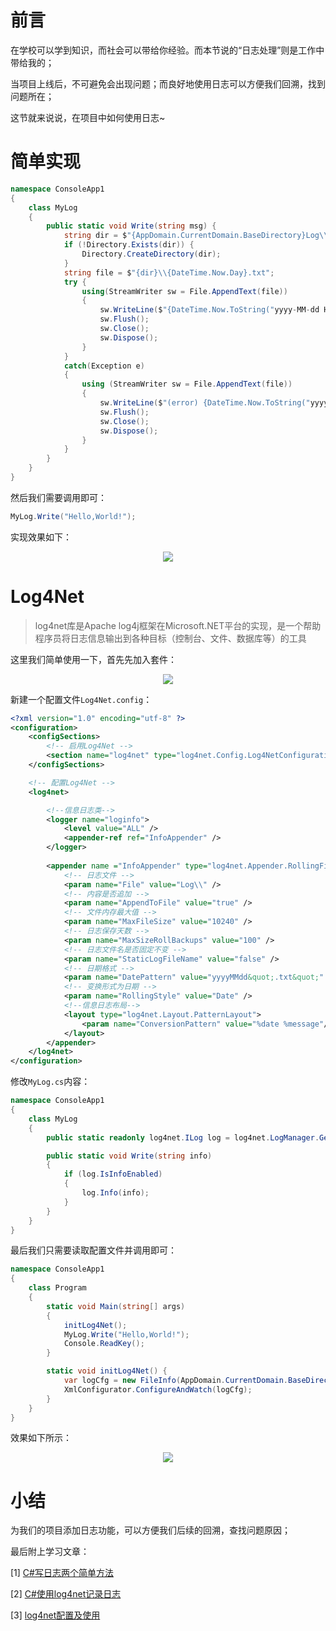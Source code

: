 # 前言

在学校可以学到知识，而社会可以带给你经验。而本节说的“日志处理”则是工作中带给我的；

当项目上线后，不可避免会出现问题；而良好地使用日志可以方便我们回溯，找到问题所在；

这节就来说说，在项目中如何使用日志~



# 简单实现

```csharp
namespace ConsoleApp1
{
    class MyLog
    {
        public static void Write(string msg) {
            string dir = $"{AppDomain.CurrentDomain.BaseDirectory}Log\\{DateTime.Now.Year}\\{DateTime.Now.Month}";
            if (!Directory.Exists(dir)) {
                Directory.CreateDirectory(dir);
            }
            string file = $"{dir}\\{DateTime.Now.Day}.txt";
            try {
                using(StreamWriter sw = File.AppendText(file))
                {
                    sw.WriteLine($"{DateTime.Now.ToString("yyyy-MM-dd HH:mm:ss")}  {msg}");
                    sw.Flush();
                    sw.Close();
                    sw.Dispose();
                }
            }
            catch(Exception e)
            {
                using (StreamWriter sw = File.AppendText(file))
                {
                    sw.WriteLine($"(error) {DateTime.Now.ToString("yyyy-MM-dd HH:mm:ss")}  {e.Message}");
                    sw.Flush();
                    sw.Close();
                    sw.Dispose();
                }
            }
        }
    }
}
```

然后我们需要调用即可：
```csharp
MyLog.Write("Hello,World!");
```

实现效果如下：
<div align='center'>

![](https://jqwong.cn/file/markdown/note/161/img/202202130001.png)
</div>


# Log4Net

> log4net库是Apache log4j框架在Microsoft.NET平台的实现，是一个帮助程序员将日志信息输出到各种目标（控制台、文件、数据库等）的工具

这里我们简单使用一下，首先先加入套件：
<div align='center'>

![](https://jqwong.cn/file/markdown/note/161/img/202202130002.png)
</div>

新建一个配置文件`Log4Net.config`：
```xml
<?xml version="1.0" encoding="utf-8" ?>
<configuration>
	<configSections>
		<!-- 启用Log4Net -->
		<section name="log4net" type="log4net.Config.Log4NetConfigurationSectionHandler, log4net"/>
	</configSections>

	<!-- 配置Log4Net -->
	<log4net>

		<!--信息日志类-->
		<logger name="loginfo">
			<level value="ALL" />
			<appender-ref ref="InfoAppender" />
		</logger>
		
		<appender name ="InfoAppender" type="log4net.Appender.RollingFileAppender">
			<!-- 日志文件 -->
			<param name="File" value="Log\\" />
			<!-- 内容是否追加 -->
			<param name="AppendToFile" value="true" />
			<!-- 文件内存最大值 -->
			<param name="MaxFileSize" value="10240" />
			<!-- 日志保存天数 -->
			<param name="MaxSizeRollBackups" value="100" />
			<!-- 日志文件名是否固定不变 -->
			<param name="StaticLogFileName" value="false" />
			<!-- 日期格式 -->
			<param name="DatePattern" value="yyyyMMdd&quot;.txt&quot;" />
			<!-- 变换形式为日期 -->
			<param name="RollingStyle" value="Date" />
			<!--信息日志布局-->
			<layout type="log4net.Layout.PatternLayout">
				<param name="ConversionPattern" value="%date %message"/>
			</layout>
		</appender>
	</log4net>
</configuration>
```


修改`MyLog.cs`内容：
```csharp
namespace ConsoleApp1
{
    class MyLog
    {
        public static readonly log4net.ILog log = log4net.LogManager.GetLogger("loginfo");

        public static void Write(string info)
        {
            if (log.IsInfoEnabled)
            {
                log.Info(info);
            }
        }
    }
}
```

最后我们只需要读取配置文件并调用即可：
```csharp
namespace ConsoleApp1
{
    class Program
    {
        static void Main(string[] args)
        {
            initLog4Net();
            MyLog.Write("Hello,World!");
            Console.ReadKey();
        }

        static void initLog4Net() {
            var logCfg = new FileInfo(AppDomain.CurrentDomain.BaseDirectory + "Log4Net.config");
            XmlConfigurator.ConfigureAndWatch(logCfg);
        }
    }
}
```

效果如下所示：
<div align='center'>

![](https://jqwong.cn/file/markdown/note/161/img/202202130003.png)
</div>



# 小结

为我们的项目添加日志功能，可以方便我们后续的回溯，查找问题原因；

最后附上学习文章：

[1] [C#写日志两个简单方法](https://blog.csdn.net/hdhai9451/article/details/46455813)

[2] [C#使用log4net记录日志](https://blog.csdn.net/qq_50075219/article/details/110630385)

[3] [log4net配置及使用](https://www.cnblogs.com/gurenyumao/p/14265723.html)
